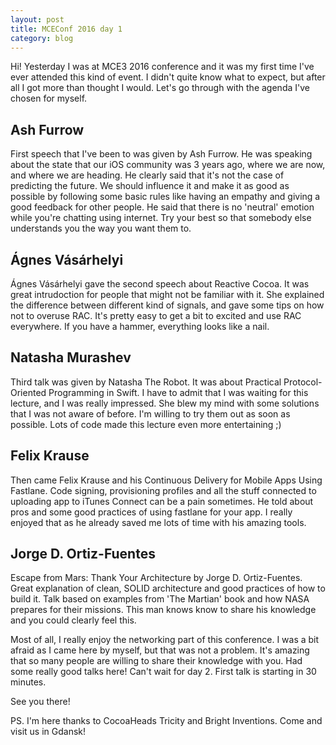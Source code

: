 ```yaml
---
layout: post
title: MCEConf 2016 day 1
category: blog
---
```

Hi!
Yesterday I was at MCE3 2016 conference and it was my first time I've ever attended this kind of event. I didn't quite know what to expect,
but after all I got more than thought I would. Let's go through with the agenda I've chosen for myself.

Ash Furrow
---
First speech that I've been to was given by Ash Furrow. He was speaking about the state that our iOS community was 3 years ago, where we are now, and where we are heading. He clearly said that it's not the case of predicting the future. We should influence it and make it as good as possible by following some basic rules like having an empathy and giving a good feedback for other people. He said that there is no 'neutral' emotion while you're chatting using internet. Try your best so that somebody else understands you the way you want them to.

Ágnes Vásárhelyi
---
Ágnes Vásárhelyi gave the second speech about Reactive Cocoa. It was great intrudoction for people that might not be familiar with it. She explained the difference between different kind of signals, and gave some tips on how not to overuse RAC. It's pretty easy to get a bit to excited and use RAC everywhere. If you have a hammer, everything looks like a nail.

Natasha Murashev
---
Third talk was given by Natasha The Robot. It was about Practical Protocol-Oriented Programming in Swift. I have to admit that I was waiting for this lecture, and I was really impressed. She blew my mind with some solutions that I was not aware of before. I'm willing to try them out as soon as possible. Lots of code made this lecture even more entertaining ;)

Felix Krause
---
Then came Felix Krause and his Continuous Delivery for Mobile Apps Using Fastlane. Code signing, provisioning profiles and all the stuff connected to uploading app to iTunes Connect can be a pain sometimes. He told about pros and some good practices of using fastlane for your app. I really enjoyed that as he already saved me lots of time with his amazing tools.

Jorge D. Ortiz-Fuentes
---
Escape from Mars: Thank Your Architecture by Jorge D. Ortiz-Fuentes. Great explanation of clean, SOLID architecture and good practices of how to build it. Talk based on examples from 'The Martian' book and how NASA prepares for their missions. This man knows know to share his knowledge and you could clearly feel this.


Most of all, I really enjoy the networking part of this conference. I was a bit afraid as I came here by myself, but that was not a problem. It's amazing that so many people are willing to share their knowledge with you. Had some really good talks here! Can't wait for day 2. First talk is starting in 30 minutes.

See you there!

PS. I'm here thanks to CocoaHeads Tricity and Bright Inventions. Come and visit us in Gdansk!
